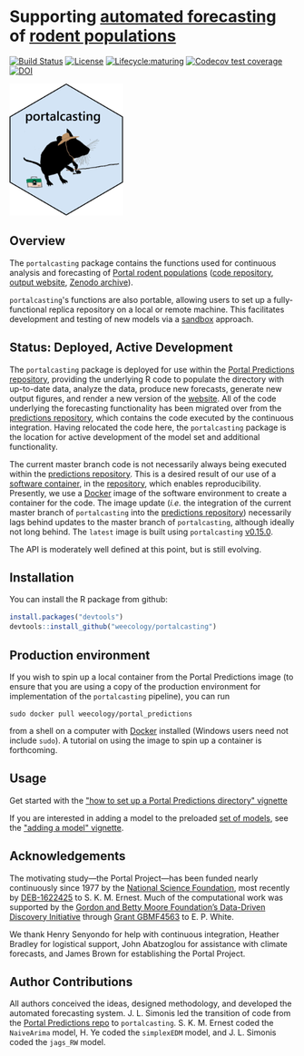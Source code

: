 # Supporting [automated forecasting](https://github.com/weecology/portalPredictions) of [rodent populations](https://portal.weecology.org/)
[![Build Status](https://travis-ci.org/weecology/portalcasting.svg?branch=master)](https://travis-ci.org/weecology/portalcasting)
[![License](http://img.shields.io/badge/license-MIT-blue.svg)](https://raw.githubusercontent.com/weecology/portalPredictions/master/LICENSE)
[![Lifecycle:maturing](https://img.shields.io/badge/lifecycle-maturing-blue.svg)](https://www.tidyverse.org/lifecycle/#maturing)
[![Codecov test coverage](https://img.shields.io/codecov/c/github/weecology/portalcasting/master.svg)](https://codecov.io/github/weecology/portalcasting/branch/master)
[![DOI](https://zenodo.org/badge/DOI/10.5281/zenodo.3332973.svg)](https://doi.org/10.5281/zenodo.3332973)

<img src="man/figures/portalcasting.png" width="200px">

## Overview

The `portalcasting` package contains the functions used for continuous analysis and forecasting of [Portal rodent populations](https://portal.weecology.org/) ([code repository](https://github.com/weecology/portalPredictions), [output website](http://portal.naturecast.org/), [Zenodo archive](https://doi.org/10.5281/zenodo.833438)).

`portalcasting`'s functions are also portable, allowing users to set up a fully-functional replica repository on a local or remote machine. This facilitates development and testing of new models
via a [sandbox](https://en.wikipedia.org/wiki/Sandbox_(software_development)) approach. 

## Status: Deployed, Active Development

The `portalcasting` package is deployed for use within the [Portal Predictions repository](https://github.com/weecology/portalPredictions), providing the underlying R code to populate the directory with up-to-date data, analyze the data, produce new forecasts, generate new output figures, and render a new version of the [website](http://portal.naturecast.org/). All of the code underlying the forecasting functionality has been migrated 
over from the [predictions repository](https://github.com/weecology/portalPredictions), which contains the code executed by the continuous integration. Having relocated the code here, the `portalcasting` package is the location for active development of the model set and additional functionality. 

The current master branch code is not necessarily always being executed within the [predictions repository](https://github.com/weecology/portalPredictions). This is a desired result of our use of a [software container](https://en.wikipedia.org/wiki/Operating-system-level_virtualization), in the [repository](https://github.com/weecology/portalPredictions), which enables reproducibility. Presently, we use a [Docker](https://hub.docker.com/r/weecology/portal_predictions) image of the software environment to create a container for the code. The image update (*i.e.* the integration of the current master branch of `portalcasting` into the [predictions repository](https://github.com/weecology/portalPredictions)) necessarily lags behind updates to the master branch of `portalcasting`, although ideally not long behind. The `latest` image is built using `portalcasting` [v0.15.0](https://github.com/weecology/portalcasting/releases/tag/v0.15.0).

The API is moderately well defined at this point, but is still evolving.

## Installation

You can install the R package from github:

```r
install.packages("devtools")
devtools::install_github("weecology/portalcasting")
```

## Production environment

If you wish to spin up a local container from the Portal Predictions image (to ensure that you are using a copy of the production environment for implementation of the `portalcasting` pipeline), you can run

```
sudo docker pull weecology/portal_predictions
```
from a shell on a computer with [Docker](https://www.docker.com/) installed (Windows users need not include `sudo`). A tutorial on using the image to spin up a container is forthcoming. 

## Usage

Get started with the ["how to set up a Portal Predictions directory" vignette](https://weecology.github.io/portalcasting/articles/getting_started.html)

If you are interested in adding a model to the preloaded [set of models](https://weecology.github.io/portalcasting/articles/current_models.html), see the ["adding a model" vignette](https://weecology.github.io/portalcasting/articles/adding_model_and_data.html). 

## Acknowledgements 

The motivating study—the Portal Project—has been funded nearly continuously since 1977 by the [National Science Foundation](http://nsf.gov/), most recently by [DEB-1622425](https://www.nsf.gov/awardsearch/showAward?AWD_ID=1622425) to S. K. M. Ernest. Much of the computational work was supported by the [Gordon and Betty Moore Foundation’s Data-Driven Discovery Initiative](http://www.moore.org/programs/science/data-driven-discovery) through [Grant GBMF4563](http://www.moore.org/grants/list/GBMF4563) to E. P. White. 

We thank Henry Senyondo for help with continuous integration, Heather Bradley for logistical support, John Abatzoglou for assistance with climate forecasts, and James Brown for establishing the Portal Project. 

## Author Contributions

All authors conceived the ideas, designed methodology, and developed the automated forecasting system. J. L. Simonis led the transition of code from the [Portal Predictions repo](https://github.com/weecology/portalPredictions) to `portalcasting`. S. K. M. Ernest coded the `NaiveArima` model, H. Ye coded the `simplexEDM` model, and J. L. Simonis coded the `jags_RW` model.
